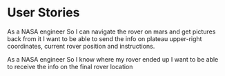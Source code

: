 # User Stories

As a NASA engineer
So I can navigate the rover on mars and get pictures back from it
I want to be able to send the info on plateau upper-right coordinates, current rover position and instructions.

As a NASA engineer
So I know where my rover ended up
I want to be able to receive the info on the final rover location
